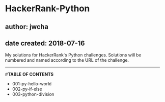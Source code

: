 # HackerRank-Python
## author: jwcha
## date created: 2018-07-16

My solutions for HackerRank's Python challenges.
Solutions will be numbered and named according to the URL of the challenge.

---

#**TABLE OF CONTENTS**
- 001-py-hello-world
- 002-py-if-else
- 003-python-division


